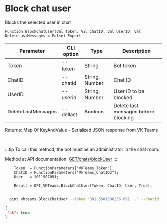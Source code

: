 ﻿---
sidebar_position: 8
---

# Block chat user
 Blocks the selected user in chat



`Function BlockChatUser(Val Token, Val ChatID, Val UserID, Val DeleteLastMessages = False) Export`

  | Parameter | CLI option | Type | Description |
  |-|-|-|-|
  | Token | --token | String | Bot token |
  | ChatID | --chatid | String, Number | Chat ID |
  | UserID | --userid | String, Number | User ID to be blocked |
  | DeleteLastMessages | --dellast | Boolean | Delete last messages before blocking |

  
  Returns:  Map Of KeyAndValue - Serialized JSON response from VK Teams

<br/>

:::tip
To call this method, the bot must be an administrator in the chat room.

 Method at API documentation: [GET ​​/chats​/blockUser](https://teams.vk.com/botapi/#/chats/get_chats_blockUser)
:::
<br/>


```bsl title="Code example"
    Token  = FunctionParameters["VkTeams_Token"];
    ChatID = FunctionParameters["VkTeams_ChatID2"];
    User   = 1011987091;

    Result = OPI_VKTeams.BlockChatUser(Token, ChatID, User, True);
```



```sh title="CLI command example"
    
  oint vkteams BlockChatUser --token "001.3501506236.091..." --chatid "689203963@chat.agent" --userid %userid% --dellast %dellast%

```

```json title="Result"
{
 "ok": true
}
```
